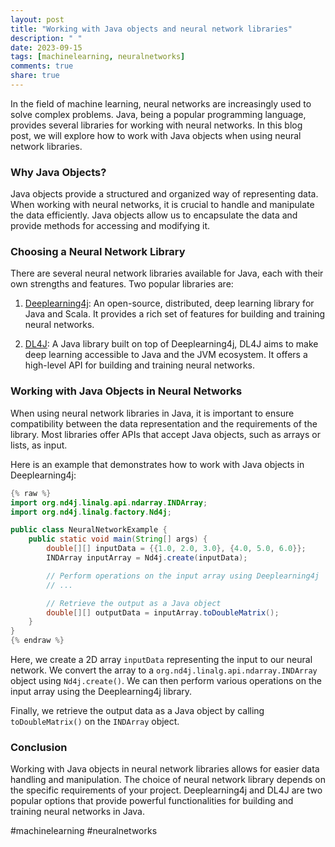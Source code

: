```yaml
---
layout: post
title: "Working with Java objects and neural network libraries"
description: " "
date: 2023-09-15
tags: [machinelearning, neuralnetworks]
comments: true
share: true
---
```


In the field of machine learning, neural networks are increasingly used to solve complex problems. Java, being a popular programming language, provides several libraries for working with neural networks. In this blog post, we will explore how to work with Java objects when using neural network libraries.

### Why Java Objects?

Java objects provide a structured and organized way of representing data. When working with neural networks, it is crucial to handle and manipulate the data efficiently. Java objects allow us to encapsulate the data and provide methods for accessing and modifying it.

### Choosing a Neural Network Library

There are several neural network libraries available for Java, each with their own strengths and features. Two popular libraries are:

1. [Deeplearning4j](https://deeplearning4j.org/): An open-source, distributed, deep learning library for Java and Scala. It provides a rich set of features for building and training neural networks.

2. [DL4J](https://github.com/eclipse/deeplearning4j): A Java library built on top of Deeplearning4j, DL4J aims to make deep learning accessible to Java and the JVM ecosystem. It offers a high-level API for building and training neural networks.

### Working with Java Objects in Neural Networks

When using neural network libraries in Java, it is important to ensure compatibility between the data representation and the requirements of the library. Most libraries offer APIs that accept Java objects, such as arrays or lists, as input.

Here is an example that demonstrates how to work with Java objects in Deeplearning4j:

```java
{% raw %}
import org.nd4j.linalg.api.ndarray.INDArray;
import org.nd4j.linalg.factory.Nd4j;

public class NeuralNetworkExample {
    public static void main(String[] args) {
        double[][] inputData = {{1.0, 2.0, 3.0}, {4.0, 5.0, 6.0}};
        INDArray inputArray = Nd4j.create(inputData);

        // Perform operations on the input array using Deeplearning4j
        // ...

        // Retrieve the output as a Java object
        double[][] outputData = inputArray.toDoubleMatrix();
    }
}
{% endraw %}
```

Here, we create a 2D array `inputData` representing the input to our neural network. We convert the array to a `org.nd4j.linalg.api.ndarray.INDArray` object using `Nd4j.create()`. We can then perform various operations on the input array using the Deeplearning4j library.

Finally, we retrieve the output data as a Java object by calling `toDoubleMatrix()` on the `INDArray` object.

### Conclusion

Working with Java objects in neural network libraries allows for easier data handling and manipulation. The choice of neural network library depends on the specific requirements of your project. Deeplearning4j and DL4J are two popular options that provide powerful functionalities for building and training neural networks in Java.

#machinelearning #neuralnetworks